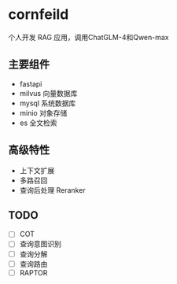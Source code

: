 # cornfeild

个人开发 RAG 应用，调用ChatGLM-4和Qwen-max

## 主要组件

- fastapi 
- milvus    向量数据库
- mysql     系统数据库
- minio     对象存储
- es        全文检索

## 高级特性

- 上下文扩展
- 多路召回
- 查询后处理 Reranker

## TODO

- [ ] COT 
- [ ] 查询意图识别
- [ ] 查询分解
- [ ] 查询路由
- [ ] RAPTOR